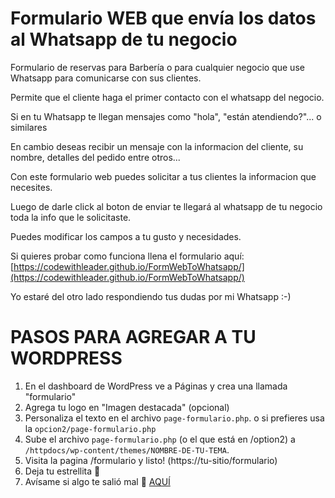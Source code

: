 # Formulario WEB que envía los datos al Whatsapp de tu negocio

Formulario de reservas para Barbería o para cualquier negocio que use Whatsapp para comunicarse con sus clientes.

Permite que el cliente haga el primer contacto con el whatsapp del negocio.

Si en tu Whatsapp te llegan mensajes como "hola", "están atendiendo?"... o similares

En cambio deseas recibir un mensaje con la informacion del cliente, su nombre, detalles del pedido entre otros...

Con este formulario web puedes solicitar a tus clientes la informacion que necesites.

Luego de darle click al boton de enviar te llegará al whatsapp de tu negocio toda la info que le solicitaste.

Puedes modificar los campos a tu gusto y necesidades.

Si quieres probar como funciona llena el formulario aquí: [https://codewithleader.github.io/FormWebToWhatsapp/](https://codewithleader.github.io/FormWebToWhatsapp/)

Yo estaré del otro lado respondiendo tus dudas por mi Whatsapp :-)

# PASOS PARA AGREGAR A TU WORDPRESS

1. En el dashboard de WordPress ve a Páginas y crea una llamada "formulario"
2. Agrega tu logo en "Imagen destacada" (opcional)
3. Personaliza el texto en el archivo `page-formulario.php`. o si prefieres usa la `opcion2/page-formulario.php`
4. Sube el archivo `page-formulario.php` (o el que está en /option2) a `/httpdocs/wp-content/themes/NOMBRE-DE-TU-TEMA`.
5. Visita la pagina /formulario y listo! (https://tu-sitio/formulario)
6. Deja tu estrellita 🤩
7. Avísame si algo te salió mal 🤔 [AQUÍ](https://codewithleader.github.io/FormWebToWhatsapp/)